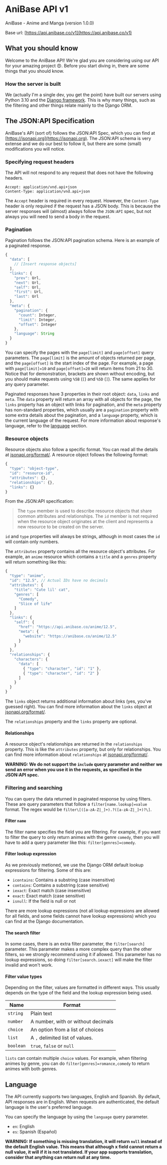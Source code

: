 # AniBase API v1
AniBase - Anime and Manga (version 1.0.0)

Base url: [https://api.anibase.co/v1](https://api.anibase.co/v1)

## What you should know
Welcome to the AniBase API! We're glad you are considering using our API for your amazing project 😍. Before you start diving in, there are some things that you should know.

### How the server is built
We (actually I'm a single dev, you get the point) have built our servers using Python 3.10 and the [Django framework](https://www.djangoproject.com/). This is why many things, such as the filtering and other things relate mainly to the Django ORM.

## The JSON:API Specification
AniBase's API (sort of) follows the JSON:API Spec, which you can find at [https://jsonapi.org](https://jsonapi.org). The JSON:API schema is very extense and we do our best to follow it, but there are some (small) modifications you will notice.

### Specifying request headers
The API will not respond to any request that does not have the following headers.
```http
Accept: application/vnd.api+json
Content-Type: application/vnd.api+json
```
The `Accept` header is required in every request. However, the `Content-Type` header is only required if the request has a JSON body. This is because the server responses will (almost) always follow the `JSON:API` spec, but not always you will need to send a body in the request.

### Pagination
Pagination follows the JSON:API pagination schema. Here is an example of a paginated response.
```javascript
{
  "data": [
    // [Insert response objects]
  ],
  "links": {
    "prev": Url,
    "next": Url,
    "self": Url,
    "first": Url,
    "last": Url
  },
  "meta": {
    "pagination": {
      "count": Integer,
      "limit": Integer,
      "offset": Integer
    },
    "language": String
  }
}
```
You can specify the pages with the `page[limit]` and `page[offset]` query parameters. The `page[limit]` is the amount of objects returned per page, and the `page[offset]` is the start index of the page. For example, a page with `page[limit]=10` and `page[offset]=20` will return items from 21 to 30. Notice that for demonstration, brackets are shown without encoding, but you should make requests using `%5B` (`[`) and `%5D` (`]`). The same applies for any query parameter.

Paginated responses have 3 properties in their root object: `data`, `links` and `meta`. The `data` property will return an array with all objects for the page, the `links` property has an object with links for pagination, and the `meta` property has non-standard properties, which usually are a `pagination` property with some extra details about the pagination, and a `language` property, which is the current language of the request. For more information about response's language, refer to the [language](#language) section.

### Resource objects
Resource objects also follow a specific format. You can read all the details at [jsonapi.org/format/](https://jsonapi.org/format/#document-resource-objects). A resource object follows the following format:
```javascript
{
  "type": "object-type",
  "id": "resource-id",
  "attributes": {},
  "relationships": {},
  "links": {}
}
```

From the JSON:API specification:
> The `type` member is used to describe resource objects that share common attributes and relationships.
> The `id` member is not required when the resource object originates at the client and represents a new resource to be created on the server.

`id` and `type` properties will always be strings, although in most cases the `id` will contain only numbers.

The `attributes` property contains all the resource object's attributes. For example, an `anime` resource which contains a `title` and a `genres` property will return something like this:
```javascript
{
  "type": "anime",
  "id": "12.5", // Actual IDs have no decimals
  "attributes": {
    "title": "Cute lil' cat",
    "genres": [
      "Comedy",
      "Slice of life"
    ]
  },
  "links": {
    "self": {
      "href": "https://api.anibase.co/anime/12.5",
      "meta": {
        "website": "https://anibase.co/anime/12.5"
      }
    }
  },
  "relationships": {
    "characters": {
      "data": [
        { "type": "character", "id": "1" },
        { "type": "character", "id": "2" }
      ]
    }
  }
}
```

The `links` object returns additional information about links (yes, you've guessed right). You can find more information about the `links` object at [jsonapi.org/format/](https://jsonapi.org/format/#document-links).

The `relationships` property and the `links` property are optional.

#### Relationships
A resource object's relationships are returned in the `relationships` property. This is like the `attributes` property, but only for relationships. You can find more information about `relationships` at [jsonapi.org/format/](https://jsonapi.org/format/#document-resource-object-relationships).

**WARNING: We do not support the `include` query parameter and neither we send an error when you use it in the requests, as specified in the JSON:API spec.**

### Filtering and searching
You can query the data returned in paginated response by using filters. These are query parameters that follow a `filter[name.lookup]=value` format. The regex would be `filter\[([a-zA-Z|_]+).?([a-zA-Z|_]+)?\]`.

#### Filter `name`
The filter name specifies the field you are filtering. For example, if you want to filter the query to only return animes with the genre `comedy`, then you will have to add a query parameter like this: `filter[genres]=comedy`.

#### Filter lookup expression
As we previously metioned, we use the Django ORM default lookup expressions for filtering. Some of this are:
- `icontains`: Contains a substring (case insensitive)
- `contains`: Contains a substring (case sensitive)
- `iexact`: Exact match (case insensitive)
- `exact`: Exact match (case sensitive)
- `isnull`: If the field is null or not

There are more lookup expressions (not all lookup expressions are allowed for all fields, and some fields cannot have lookup expressions) which you can find at the Django documentation.

#### The search filter
In some cases, there is an extra filter parameter, the `filter[search]` parameter. This parameter makes a more complex query than the other filters, so we strongly recommend using it if allowed. This parameter has no lookup expressions, so doing `filter[search.iexact]` will make the filter invalid and won't work.

#### Filter value types
Depending on the filter, values are formatted in different ways. This usually depends on the type of the field and the lookup expression being used.

| Name     | Format                            |
|----------|-----------------------------------|
| `string` | Plain text                        |
| `number` | A number, with or without decimals|
| `choice` | An option from a list of choices  |
| `list`   | A `,` delimited list of values.   |
| `boolean`| `true`, `false` or `null`         |

`lists` can contain multiple `choice` values. For example, when filtering animes by genre, you can do `filter[genres]=romance,comedy` to return animes with both genres.

## Language
The API currently supports two languages, English and Spanish. By default, API responses are in English. When requests are authenticated, the default language is the user's preferred language.

You can specify the language by using the `language` query parameter.
- `en`: English
- `es`: Spanish (Español)

**WARNING: If something is missing translation, it will return `null` instead of the default English value. This means that although x field cannot return a null value, it will if it is not translated. If your app supports translation, consider that anything can return null at any time.**


